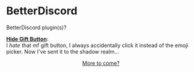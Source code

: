 # BetterDiscord

BetterDiscord plugin(s)?

<a href=https://github.com/Cats1337/BetterDiscord/blob/main/HideGiftButton.plugin.js>**Hide Gift Button**</a>:
<br>
I *hate* that mf gift button, I always accidentally click it instead of the emoji picker. Now I've sent it to the shadow realm...


<p align="center">
<a href="https://github.com/Cats1337">More to come?</a>
</p>
